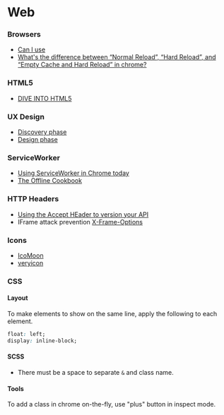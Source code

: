 # Web

### Browsers

- [Can I use](http://caniuse.com/)
- [What's the difference between “Normal Reload”, “Hard Reload”, and “Empty Cache and Hard Reload” in chrome?](http://stackoverflow.com/questions/14969315/whats-the-difference-between-normal-reload-hard-reload-and-empty-cache-a)

### HTML5

- [DIVE INTO HTML5](http://diveintohtml5.info/)

### UX Design

- [Discovery phase](https://www.uxapprentice.com/discovery/)
- [Design phase](https://www.uxapprentice.com/design/)

### ServiceWorker

- [Using ServiceWorker in Chrome today](https://jakearchibald.com/2014/using-serviceworker-today/)
- [The Offline Cookbook](https://jakearchibald.com/2014/offline-cookbook/)

### HTTP Headers

- [Using the Accept HEader to version your API](http://labs.qandidate.com/blog/2014/10/16/using-the-accept-header-to-version-your-api/)
- IFrame attack prevention [X-Frame-Options](https://developer.mozilla.org/en-US/docs/Web/HTTP/Headers/X-Frame-Options)

### Icons

- [IcoMoon](https://icomoon.io://icomoon.io/)
- [veryicon](http://www.veryicon.com/)

### CSS

#### Layout

To make elements to show on the same line, apply the following to each element.

```css
float: left;
display: inline-block;
```

#### SCSS

- There must be a space to separate `&` and class name.

#### Tools

To add a class in chrome on-the-fly, use "plus" button in inspect mode.
